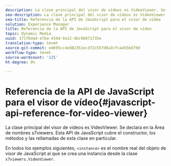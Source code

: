 ```yaml
---
description: La clase principal del visor de vídeos es VideoViewer. Se declara en la Área de nombres s7viewers. Esta API de JavaScript cubre el constructor, los métodos y las rellamadas de esta clase en particular.
seo-description: La clase principal del visor de vídeos es VideoViewer. Se declara en la Área de nombres s7viewers. Esta API de JavaScript cubre el constructor, los métodos y las rellamadas de esta clase en particular.
seo-title: Referencia de la API de JavaScript para el visor de vídeo
solution: Experience Manager
title: Referencia de la API de JavaScript para el visor de vídeo
topic: Dynamic Media
uuid: 371f6dad-e7ba-434d-9a12-dbc9b871735e
translation-type: tm+mt
source-git-commit: e4695cc4e882351ec3f2c55fd8a3cfca455bd79d
workflow-type: tm+mt
source-wordcount: '125'
ht-degree: 0%

---
```



# Referencia de la API de JavaScript para el visor de vídeo{#javascript-api-reference-for-video-viewer}

La clase principal del visor de vídeos es VideoViewer. Se declara en la Área de nombres s7viewers. Esta API de JavaScript cubre el constructor, los métodos y las rellamadas de esta clase en particular.

En todos los ejemplos siguientes, `<instance>` es el nombre real del objeto de visor de JavaScript al que se crea una instancia desde la clase `s7viewers.VideoViewer`.
